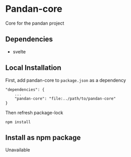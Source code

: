 # Pandan-core

Core for the pandan project

## Dependencies

- svelte

## Local Installation

First, add pandan-core to `package.json` as a dependency

    "dependencies": {
        ...
        "pandan-core": "file:../path/to/pandan-core"
    }

Then refresh package-lock

    npm install

## Install as npm package

Unavailable
